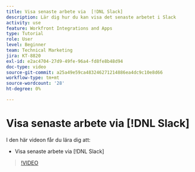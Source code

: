 ```yaml
---
title: Visa senaste arbete via  [!DNL Slack]
description: Lär dig hur du kan visa det senaste arbetet i Slack
activity: use
feature: Workfront Integrations and Apps
type: Tutorial
role: User
level: Beginner
team: Technical Marketing
jira: KT-8820
exl-id: e2ac4704-27d9-49fe-96a4-fd8fe8b48d94
doc-type: video
source-git-commit: a25a49e59ca483246271214886ea4dc9c10e8d66
workflow-type: tm+mt
source-wordcount: '28'
ht-degree: 0%

---
```


# Visa senaste arbete via [!DNL Slack]

I den här videon får du lära dig att:

* Visa senaste arbete via [!DNL Slack]

>[!VIDEO](https://video.tv.adobe.com/v/335120/?quality=12&learn=on)
